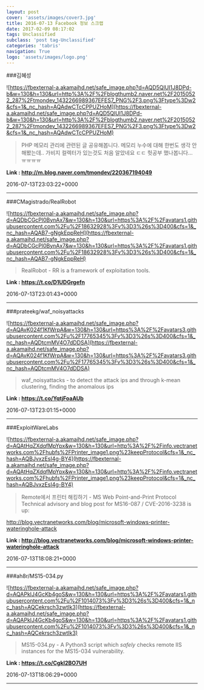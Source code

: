```yaml
---
layout: post
cover: 'assets/images/cover3.jpg'
title: 2016-07-13 Facebook 정보 스크랩
date: 2017-02-09 08:17:02
tags: Unclassified
subclass: 'post tag-Unclassified'
categories: 'tabris'
navigation: True
logo: 'assets/images/logo.png'
---
```


###김혜성

![https://fbexternal-a.akamaihd.net/safe_image.php?d=AQD5QlUI1J8DPd-b&w=130&h=130&url=http%3A%2F%2Fblogthumb2.naver.net%2F20150522_287%2Ftmondev_1432266989367EFES7_PNG%2F3.png%3Ftype%3Dw2&cfs=1&_nc_hash=AQAdwCTcCPPUZHoM](https://fbexternal-a.akamaihd.net/safe_image.php?d=AQD5QlUI1J8DPd-b&w=130&h=130&url=http%3A%2F%2Fblogthumb2.naver.net%2F20150522_287%2Ftmondev_1432266989367EFES7_PNG%2F3.png%3Ftype%3Dw2&cfs=1&_nc_hash=AQAdwCTcCPPUZHoM)

>PHP 메모리 관리에 관련된 글 공유해봅니다.
메모리 누수에 대해 한번도 생각 안해봤는데..
가비지 컬렉터가 있는것도 처음 알았네요 ㄷㄷ
헛공부 했나봅니다... ㅠㅠㅠㅠ

**Link : <http://m.blog.naver.com/tmondev/220367194049>**

2016-07-13T23:03:22+0000

---

###CMagistrado/RealRobot

![https://fbexternal-a.akamaihd.net/safe_image.php?d=AQDbCGcPl0BynAx7&w=130&h=130&url=https%3A%2F%2Favatars1.githubusercontent.com%2Fu%2F18632928%3Fv%3D3%26s%3D400&cfs=1&_nc_hash=AQAB7-gNgkEppReH](https://fbexternal-a.akamaihd.net/safe_image.php?d=AQDbCGcPl0BynAx7&w=130&h=130&url=https%3A%2F%2Favatars1.githubusercontent.com%2Fu%2F18632928%3Fv%3D3%26s%3D400&cfs=1&_nc_hash=AQAB7-gNgkEppReH)

>RealRobot - RR is a framework of exploitation tools.

**Link : <https://t.co/D1UDGrgefn>**

2016-07-13T23:01:43+0000

---

###prateekg/waf_noisyattacks

![https://fbexternal-a.akamaihd.net/safe_image.php?d=AQAvK024f1KfWrpA&w=130&h=130&url=https%3A%2F%2Favatars3.githubusercontent.com%2Fu%2F17765345%3Fv%3D3%26s%3D400&cfs=1&_nc_hash=AQDtcmMV4O7dDDSA](https://fbexternal-a.akamaihd.net/safe_image.php?d=AQAvK024f1KfWrpA&w=130&h=130&url=https%3A%2F%2Favatars3.githubusercontent.com%2Fu%2F17765345%3Fv%3D3%26s%3D400&cfs=1&_nc_hash=AQDtcmMV4O7dDDSA)

>waf_noisyattacks - to detect the attack ips and through k-mean clustering, finding the anomalous ips

**Link : <https://t.co/YqtjFoaAUb>**

2016-07-13T23:01:15+0000

---

###ExploitWareLabs

![https://fbexternal-a.akamaihd.net/safe_image.php?d=AQAtHqZXdqfMpYpx&w=130&h=130&url=http%3A%2F%2Finfo.vectranetworks.com%2Fhubfs%2FPrinter_image1.png%23keepProtocol&cfs=1&_nc_hash=AQBJvxzEsI4g-BY4](https://fbexternal-a.akamaihd.net/safe_image.php?d=AQAtHqZXdqfMpYpx&w=130&h=130&url=http%3A%2F%2Finfo.vectranetworks.com%2Fhubfs%2FPrinter_image1.png%23keepProtocol&cfs=1&_nc_hash=AQBJvxzEsI4g-BY4)

>Remote에서 프린터 해킹하기 - MS Web Point-and-Print Protocol
Technical advisory and blog post for MS16-087 / CVE-2016-3238 is up:

http://blog.vectranetworks.com/blog/microsoft-windows-printer-wateringhole-attack

**Link : <http://blog.vectranetworks.com/blog/microsoft-windows-printer-wateringhole-attack>**

2016-07-13T18:08:21+0000

---

###ah8r/MS15-034.py

![https://fbexternal-a.akamaihd.net/safe_image.php?d=AQAPklJ4GcKb4goS&w=130&h=130&url=https%3A%2F%2Favatars1.githubusercontent.com%2Fu%2F1014073%3Fv%3D3%26s%3D400&cfs=1&_nc_hash=AQCekrsch3zwtIk3](https://fbexternal-a.akamaihd.net/safe_image.php?d=AQAPklJ4GcKb4goS&w=130&h=130&url=https%3A%2F%2Favatars1.githubusercontent.com%2Fu%2F1014073%3Fv%3D3%26s%3D400&cfs=1&_nc_hash=AQCekrsch3zwtIk3)

>MS15-034.py - A Python3 script which *safely* checks remote IIS instances for the MS15-034 vulnerability.

**Link : <https://t.co/CgkI2BO7UH>**

2016-07-13T18:06:29+0000

---


